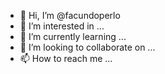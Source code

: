 - 👋 Hi, I’m @facundoperlo
- 👀 I’m interested in ...
- 🌱 I’m currently learning ...
- 💞️ I’m looking to collaborate on ...
- 📫 How to reach me ...

<!---
facundoperlo/facundoperlo is a ✨ special ✨ repository because its `README.md` (this file) appears on your GitHub profile.
You can click the Preview link to take a look at your changes.
--->
